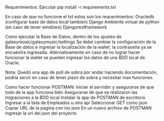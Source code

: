 Requerimientos:
Ejecutar pip install -r requirements.txt

En caso de  que no funcione el txt estos son los requerimientos:
Oracledb (configurar base de datos local tambien)
Django
Ambiente virtual de python (en caso de tener windows)
Djangorestframework

Como ejecutar la Base de Datos, dentro de los ajustes de galaxymusic/galaxymusic/settings
Se debe cambiar la configuración de la Base de datos e ingresar la localización de la wallet, la contraseña ya se encuentra ingresada.
Alternativamente en caso de no lograr hacer funcionar la wallet se pueden ingresar los datos de una BDD local de Oracle.

Nota:
Quedó una app de poll de sobra por andar haciendo documentación,
podría servir en caso de tener plazo de sobra y necesitar mas funciones.

Como hacer funcionar POSTMAN:
Iniciar el servidor y asegurarse de que todo de la app funciona bién
Asegurarse de que se realizaron las migraciones a la BDD local
Instalar la app de POSTMAN de escritorio
Ingresar a la lista de Empleados u otra api
Seleccionar GET como json
Copiar URL de la pagina con los json
En un nuevo archivo de POSTMAN ingresar la url del json del proyecto
